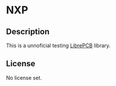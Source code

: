 # NXP
## Description
This is a unnoficial testing [LibrePCB](https://librepcb.org) library.


## License

No license set. 
